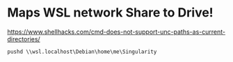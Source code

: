 # Maps WSL network Share to Drive!
https://www.shellhacks.com/cmd-does-not-support-unc-paths-as-current-directories/

`pushd \\wsl.localhost\Debian\home\me\Singularity`
